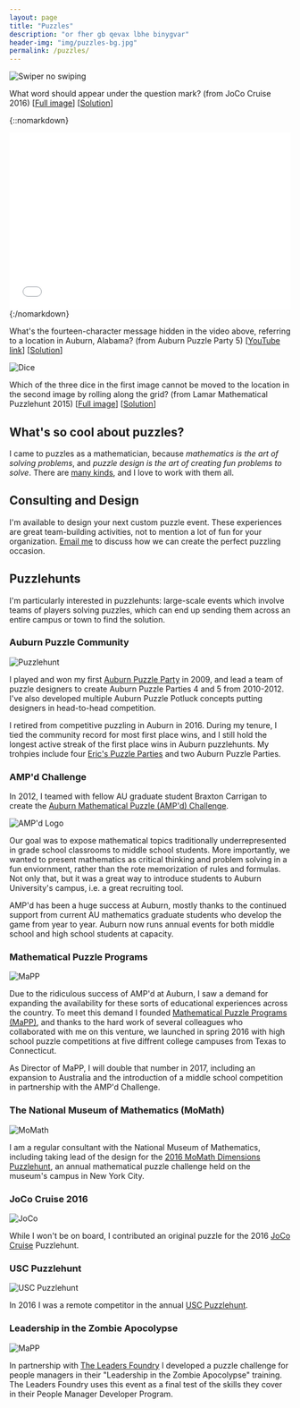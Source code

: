 ```yaml
---
layout: page
title: "Puzzles"
description: "or fher gb qevax lbhe binygvar"
header-img: "img/puzzles-bg.jpg"
permalink: /puzzles/
---
```


![Swiper no swiping](/img/swiper-no-swiping.jpg)

What word should appear under the question mark? (from JoCo Cruise 2016)
[[Full image](/img/swiper-no-swiping.jpg)]
[[Solution](https://github.com/StevenClontz/swiper-no-swiping/raw/master/puzzle-solution.pdf)]

{::nomarkdown}
<div class="youtube">
<iframe width="560" height="315" style="max-width:100%" src="//www.youtube.com/embed/KrL5WV7TxYI" frameborder="0" allowfullscreen></iframe>
</div>
{:/nomarkdown}

What's the fourteen-character message hidden in the video above, referring
to a location in Auburn, Alabama? (from Auburn Puzzle Party 5)
[[YouTube link](https://www.youtube.com/watch?v=KrL5WV7TxYI)]
[[Solution][wiki-link]]

[wiki-link]: http://auburnpuzzleparty.wikia.com/wiki/Puzzle_18_(APP5)_Solution

![Dice](/img/dice.png)

Which of the three dice in the first image cannot be moved to the location
in the second image by rolling along the grid?
(from Lamar Mathematical Puzzlehunt 2015)
[[Full image](/img/dice.png)]
[[Solution](http://math.stackexchange.com/a/1089984)]

## What's so cool about puzzles?

I came to puzzles as a mathematician,
because *mathematics is the art of solving problems*, and *puzzle design
is the art of creating fun problems to solve*.
There are [many kinds](/puzzles/types/), and I love to work with
them all.

## Consulting and Design

I'm available to design your next custom puzzle event. These experiences
are great team-building activities, not to mention a lot of fun for your
organization. [Email me](mailto:steven.clontz@gmail.com) to discuss
how we can create the perfect puzzling occasion.

## Puzzlehunts

I'm particularly interested in puzzlehunts: large-scale events which involve
teams of players solving puzzles, which can end up sending them across an
entire campus or town to find the solution.

### Auburn Puzzle Community

![Puzzlehunt](/img/puzzlehunt-2.jpg)

I played and won my first
[Auburn Puzzle Party](http://auburnpuzzleparty.wikia.com) in 2009, and
lead a team of puzzle designers to create Auburn Puzzle Parties 4 and 5 from
2010-2012. I've also developed multiple Auburn Puzzle Potluck concepts putting
designers in head-to-head competition.

I retired from competitive puzzling in Auburn in 2016. During my tenure,
I tied the community record for most first place wins, and I still hold
the longest active streak of the first place wins in Auburn puzzlehunts.
My trohpies include four
[Eric's Puzzle Parties](http://www.ericharshbarger.org/epp/) and
two Auburn Puzzle Parties.

### AMP'd Challenge

In 2012, I teamed with fellow AU graduate student Braxton Carrigan
to create the
[Auburn Mathematical Puzzle (AMP'd) Challenge](http://www.auburn.edu/academic/cosam/departments/outreach/programs/AMPd/index.htm).

![AMP'd Logo](/img/ampd.jpg)

Our goal was to expose mathematical topics traditionally underrepresented
in grade school classrooms to middle school students. More
importantly, we wanted to present mathematics as critical thinking and
problem solving in a fun enviornment, rather than the rote memorization
of rules and formulas. Not only that, but it was a great
way to introduce students to Auburn University's campus, i.e. a great
recruiting tool.

AMP'd has been a huge success at Auburn, mostly thanks to the continued
support from current AU mathematics graduate students who
develop the game from year to year. Auburn now runs annual events for both
middle school and high school students at capacity.

### Mathematical Puzzle Programs

![MaPP](http://www.mappmath.org/img/logo/banner_color.svg)

Due to the ridiculous success of AMP'd at Auburn, I saw a demand
for expanding the availability for these sorts of educational experiences
across the country. To meet this demand I founded
[Mathematical Puzzle Programs (MaPP)](http://mappmath.org), and thanks
to the hard work of several colleagues who collaborated with me
on this venture, we launched in spring 2016 with high school puzzle
competitions at five diffrent college campuses
from Texas to Connecticut.

As Director of MaPP, I will double that number in 2017,
including an expansion to Australia and the introduction of a middle
school competition in partnership with the AMP'd Challenge.

### The National Museum of Mathematics (MoMath)

![MoMath](/img/momath.png)

I am a regular consultant with the National Museum of Mathematics,
including taking lead of the design for the
[2016 MoMath Dimensions Puzzlehunt](http://dimensions.momath.org),
an annual mathematical puzzle challenge held on the museum's campus
in New York City.

### JoCo Cruise 2016

![JoCo](/img/joco.svg)

While I won't be on board, I contributed an original puzzle for
the 2016 [JoCo Cruise](https://jococruise.com/) Puzzlehunt.

### USC Puzzlehunt

![USC Puzzlehunt](/img/usc-puzzle.png)

In 2016 I was a remote competitor in the annual
[USC Puzzlehunt](http://uscpuzzlehunt.com/).

### Leadership in the Zombie Apocolypse

![MaPP](/img/zombies.png)

In partnership with [The Leaders Foundry](http://www.theleadersfoundry.com/)
I developed a puzzle challenge
for people managers in their "Leadership in the Zombie Apocolypse"
training. The Leaders Foundry uses this
event as a final test of the skills they cover in their People
Manager Developer Program.
